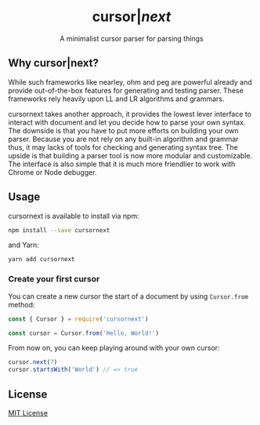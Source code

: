 <h1 align="center">
  cursor|<i class="text-blue">next</i>
</h1>

<p align="center">A minimalist cursor parser for parsing things</p>

Why cursor|next?
----------------

While such frameworks like nearley, ohm and peg are powerful already and provide out-of-the-box features for generating and testing parser. These frameworks rely heavily upon LL and LR algorithms and grammars.

cursornext takes another approach, it provides the lowest lever interface to interact with document and let you decide how to parse your own syntax. The downside is that you have to put more efforts on building your own parser. Because you are not rely on any built-in algorithm and grammar thus, it may lacks of tools for checking and generating syntax tree. The upside is that building a parser tool is now more modular and customizable. The interface is also simple that it is much more friendlier to work with Chrome or Node debugger.

Usage
-----

cursornext is available to install via npm:

```bash
npm install --save cursornext
```

and Yarn:

```
yarn add cursornext
```

### Create your first cursor

You can create a new cursor the start of a document by using `Cursor.from` method:

```js
const { Cursor } = require('cursornext')

const cursor = Cursor.from('Hello, World!')
```

From now on, you can keep playing around with your own cursor:

```js
cursor.next(7)
cursor.startsWith('World') // => true
```

License
-------

[MIT License](LICENSE)
